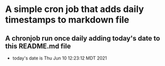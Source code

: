 A simple cron job that adds daily timestamps to markdown file
============================================================
## A chronjob run once daily adding today's date to this README.md file
* today's date is Thu Jun 10 12:23:12 MDT 2021
